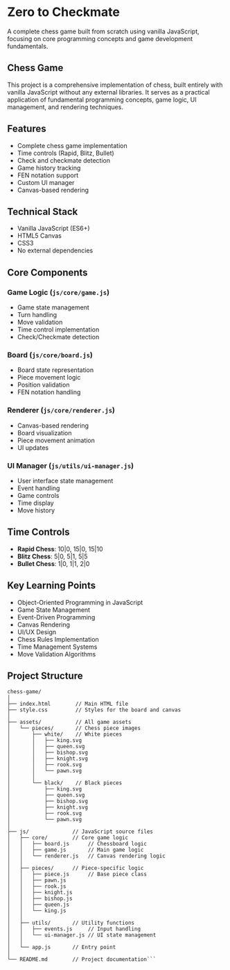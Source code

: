 # Zero to Checkmate
A complete chess game built from scratch using vanilla JavaScript, focusing on core programming concepts and game development fundamentals.

## Chess Game
This project is a comprehensive implementation of chess, built entirely with vanilla JavaScript without any external libraries. It serves as a practical application of fundamental programming concepts, game logic, UI management, and rendering techniques.

## Features
- Complete chess game implementation
- Time controls (Rapid, Blitz, Bullet)
- Check and checkmate detection
- Game history tracking
- FEN notation support
- Custom UI manager
- Canvas-based rendering

## Technical Stack
- Vanilla JavaScript (ES6+)
- HTML5 Canvas
- CSS3
- No external dependencies

## Core Components

### Game Logic (`js/core/game.js`)
- Game state management
- Turn handling
- Move validation
- Time control implementation
- Check/Checkmate detection

### Board (`js/core/board.js`)
- Board state representation
- Piece movement logic
- Position validation
- FEN notation handling

### Renderer (`js/core/renderer.js`)
- Canvas-based rendering
- Board visualization
- Piece movement animation
- UI updates

### UI Manager (`js/utils/ui-manager.js`)
- User interface state management
- Event handling
- Game controls
- Time display
- Move history

## Time Controls
- **Rapid Chess**: 10|0, 15|0, 15|10
- **Blitz Chess**: 5|0, 5|1, 5|5
- **Bullet Chess**: 1|0, 1|1, 2|0

## Key Learning Points
- Object-Oriented Programming in JavaScript
- Game State Management
- Event-Driven Programming
- Canvas Rendering
- UI/UX Design
- Chess Rules Implementation
- Time Management Systems
- Move Validation Algorithms

## Project Structure 
```
chess-game/
│
├── index.html        // Main HTML file
├── style.css         // Styles for the board and canvas
│
├── assets/           // All game assets
│   └── pieces/       // Chess piece images
│       ├── white/    // White pieces
│       │   ├── king.svg
│       │   ├── queen.svg
│       │   ├── bishop.svg
│       │   ├── knight.svg
│       │   ├── rook.svg
│       │   └── pawn.svg
│       │
│       └── black/    // Black pieces
│           ├── king.svg
│           ├── queen.svg
│           ├── bishop.svg
│           ├── knight.svg
│           ├── rook.svg
│           └── pawn.svg
│
├── js/              // JavaScript source files
│   ├── core/        // Core game logic
│   │   ├── board.js      // Chessboard logic
│   │   ├── game.js       // Main game logic
│   │   └── renderer.js   // Canvas rendering logic
│   │
│   ├── pieces/      // Piece-specific logic
│   │   ├── piece.js      // Base piece class
│   │   ├── pawn.js
│   │   ├── rook.js
│   │   ├── knight.js
│   │   ├── bishop.js
│   │   ├── queen.js
│   │   └── king.js
│   │
│   ├── utils/       // Utility functions
│   │   ├── events.js     // Input handling
│   │   └── ui-manager.js // UI state management
│   │
│   └── app.js       // Entry point
│
└── README.md        // Project documentation```